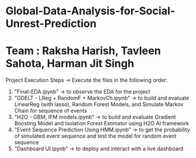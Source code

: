 # Global-Data-Analysis-for-Social-Unrest-Prediction


# Team : Raksha Harish, Tavleen Sahota, Harman Jit Singh

Project Execution Steps -> Execute the files in the following order:
1. "Final-EDA.ipynb" -> to observe the EDA for the project
2. "GDELT - LReg + RandomF + MarkovCh.ipynb" -> to build and evaluate LinearReg (with lasso), Random Forest Models, and Simulate Markov Chain for sequence of events
3. "H2O - GBM, IFM models.ipynb" -> to build and evaluate Gradient Boosting Model and Isolation Forest Estimator using H2O AI framework
4. "Event Sequence Prediction Using HMM.ipynb" -> to get the probability of simulated event sequence and test the model for random event sequence
5. "Dashboard UI.ipynb" -> to deploy and interact with a live dashboard
